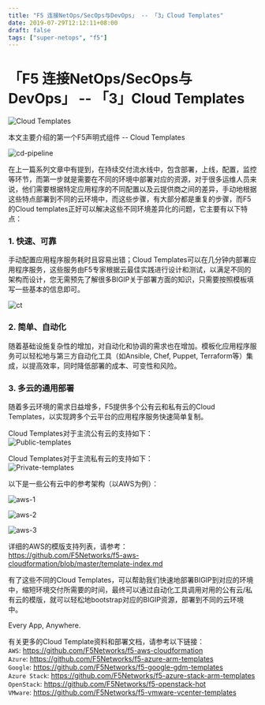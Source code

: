 ```yaml
---
title: "F5 连接NetOps/SecOps与DevOps」 -- 「3」Cloud Templates"
date: 2019-07-29T12:12:11+08:00
draft: false
tags: ["super-netops", "f5"]
---
```


# 「F5 连接NetOps/SecOps与DevOps」 -- 「3」Cloud Templates

![Cloud Templates](https://ottodeng.oss-cn-shenzhen.aliyuncs.com/20.png)   

本文主要介绍的第一个F5声明式组件 -- Cloud Templates

![cd-pipeline](https://ottodeng.oss-cn-shenzhen.aliyuncs.com/19.png)   

在上一篇系列文章中有提到，在持续交付流水线中，包含部署，上线，配置，监控等环节，而第一步就是需要在不同的环境中部署对应的资源，对于很多运维人员来说，他们需要根据特定应用程序的不同配置以及云提供商之间的差异，手动地根据这些特点部署到不同的云环境中，而这些步骤，有大部分都是重复的步骤，而F5的Cloud templates正好可以解决这些不同环境差异化的问题，它主要有以下特点：

### 1. 快速、可靠   

手动配置应用程序服务耗时且容易出错；Cloud Templates可以在几分钟内部署应用程序服务，这些服务由F5专家根据云最佳实践进行设计和测试，以满足不同的架构而设计，您无需预先了解很多BIGIP关于部署方面的知识，只需要按照模板填写一些基本的信息即可。

![ct](https://ottodeng.oss-cn-shenzhen.aliyuncs.com/26.png)   

### 2. 简单、自动化   

随着基础设施复杂性的增加，对自动化和协调的需求也在增加。模板化应用程序服务可以轻松地与第三方自动化工具（如Ansible, Chef, Puppet, Terraform等）集成，以提高效率，同时降低部署的成本、可变性和风险。

### 3. 多云的通用部署

随着多云环境的需求日益增多，F5提供多个公有云和私有云的Cloud Templates，以实现跨多个云平台的应用程序服务快速简单复制。

Cloud Templates对于主流公有云的支持如下：   
![Public-templates](https://ottodeng.oss-cn-shenzhen.aliyuncs.com/21.png)   

Cloud Templates对于主流私有云的支持如下：   
![Private-templates](https://ottodeng.oss-cn-shenzhen.aliyuncs.com/22.png)   

以下是一些公有云中的参考架构（以AWS为例）：

![aws-1](https://ottodeng.oss-cn-shenzhen.aliyuncs.com/23.png)   

![aws-2](https://ottodeng.oss-cn-shenzhen.aliyuncs.com/24.png)   

![aws-3](https://ottodeng.oss-cn-shenzhen.aliyuncs.com/25.png)   

详细的AWS的模版支持列表，请参考：   
https://github.com/F5Networks/f5-aws-cloudformation/blob/master/template-index.md   

有了这些不同的Cloud Templates，可以帮助我们快速地部署BIGIP到对应的环境中，缩短环境交付所需要的时间，最终可以通过自动化工具调用对用的公有云/私有云的模版，就可以轻松地bootstrap对应的BIGIP资源，部署到不同的云环境中。   

Every App, Anywhere.

有关更多的Cloud Template资料和部署文档，请参考以下链接：   
`AWS`: https://github.com/F5Networks/f5-aws-cloudformation   
`Azure`: https://github.com/F5Networks/f5-azure-arm-templates   
`Google`: https://github.com/F5Networks/f5-google-gdm-templates   
`Azure Stack`: https://github.com/F5Networks/f5-azure-stack-arm-templates   
`OpenStack`: https://github.com/F5Networks/f5-openstack-hot   
`VMware`: https://github.com/F5Networks/f5-vmware-vcenter-templates   
